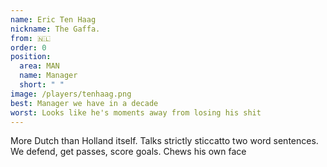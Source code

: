 ```yaml
---
name: Eric Ten Haag
nickname: The Gaffa.
from: 🇳🇱
order: 0
position:
  area: MAN
  name: Manager
  short: " "
image: /players/tenhaag.png
best: Manager we have in a decade
worst: Looks like he's moments away from losing his shit
---
```


More Dutch than Holland itself. Talks strictly sticcatto two word sentences. We defend, get passes, score goals. Chews his own face
